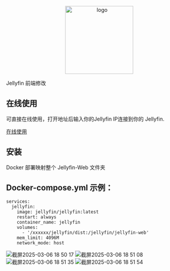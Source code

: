 <p align="center">
  <a href="https://peifeng.li"><img width="184px" alt="logo" src="https://li-peifeng.github.io/logo.png?v=88" />
  </a>
</p>

Jellyfin 前端修改

## 在线使用
可直接在线使用，打开地址后输入你的Jellyfin IP连接到你的 Jellyfin.

[在线使用](https://isweetav.pages.dev/)

## 安装
Docker 部署映射整个 Jellyfin-Web 文件夹

## Docker-compose.yml 示例：

```
services:
  jellyfin:
    image: jellyfin/jellyfin:latest
    restart: always
    container_name: jellyfin
    volumes:
      - '/xxxxxx/jellyfin/dist:/jellyfin/jellyfin-web'
    mem_limit: 4096M
    network_mode: host
```
![截屏2025-03-06 18 50 17](https://github.com/user-attachments/assets/69539693-5fb5-4c77-8085-55ee4e20362e)
![截屏2025-03-06 18 51 08](https://github.com/user-attachments/assets/51215d7d-fa62-4de2-84f0-a5e24830c91d)
![截屏2025-03-06 18 51 35](https://github.com/user-attachments/assets/cd2665bf-3f8d-432b-b9b7-12710ddff92c)
![截屏2025-03-06 18 51 54](https://github.com/user-attachments/assets/8b804e88-78a3-4de7-9a97-0c98c31474e2)
